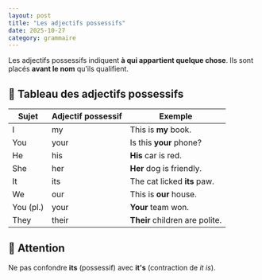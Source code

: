 ```yaml
---
layout: post
title: "Les adjectifs possessifs"
date: 2025-10-27
category: grammaire
---
```


Les adjectifs possessifs indiquent **à qui appartient quelque chose**. Ils sont placés **avant le nom** qu’ils qualifient.

## 🔑 Tableau des adjectifs possessifs

| Sujet | Adjectif possessif | Exemple |
|-------|---------------------|---------|
| I     | my                  | This is **my** book. |
| You   | your                | Is this **your** phone? |
| He    | his                 | **His** car is red. |
| She   | her                 | **Her** dog is friendly. |
| It    | its                 | The cat licked **its** paw. |
| We    | our                 | This is **our** house. |
| You (pl.) | your            | **Your** team won. |
| They  | their               | **Their** children are polite. |

## 🧠 Attention

Ne pas confondre **its** (possessif) avec **it's** (contraction de *it is*).
